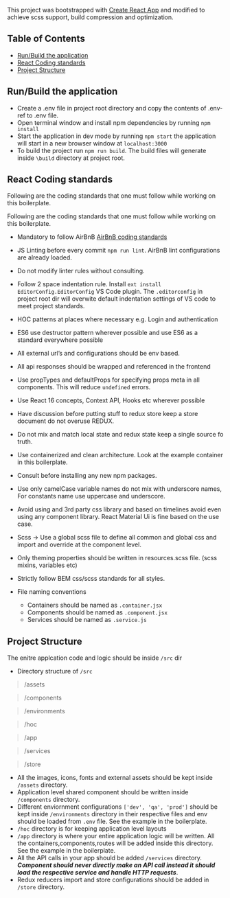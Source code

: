 
This project was bootstrapped with [Create React App](https://github.com/facebookincubator/create-react-app) and modified to achieve scss support, build compression and optimization.


## Table of Contents

- [Run/Build the application ](#run/build-the-application)
- [React Coding standards ](#react-coding-standards)
- [Project Structure](#project-structure)


## Run/Build the application

- Create a .env file in project root directory and copy the contents of .env-ref to .env file.
- Open terminal window and install npm dependencies by running 
`npm install`
- Start the application in dev mode by running `npm start` the application will start in a new browser window at `localhost:3000`
- To build the project run `npm run build`. The build files will generate inside `\build` directory at project root.


## React Coding standards 


Following are the coding standards that one must follow while working on this boilerplate.

Following are the coding standards that one must follow while working on this boilerplate.

- Mandatory to follow AirBnB [AirBnB coding standards](https://github.com/airbnb/javascript/blob/master/README.md)

- JS Linting before every commit `npm run lint`. AirBnB lint configurations are already loaded.

- Do not modify linter rules without consulting.

- Follow 2 space indentation rule. Install `ext install EditorConfig.EditorConfig` VS Code plugin. The `.editorconfig` in project root dir will overwite default indentation settings of VS code to meet project standards.

- HOC patterns at places where necessary e.g. Login and authentication 

- ES6 use destructor pattern wherever possible and use ES6 as a standard everywhere possible 

- All external url’s and configurations should be env based.

- All api responses should be wrapped and referenced in the frontend

- Use propTypes and defaultProps for specifying props meta in all components. This will reduce `undefined` errors. 

- Use React 16 concepts, Context API, Hooks etc wherever possible

- Have discussion before putting stuff to redux store keep a store document do not overuse REDUX.

- Do not mix and match local state and redux state keep a single source fo truth.

- Use containerized and clean architecture. Look at the example container in this boilerplate.

- Consult before installing any new npm packages.

- Use only camelCase variable names do not mix with underscore names, For constants name use uppercase and underscore. 

- Avoid using and 3rd party css library and based on timelines avoid even using any component library. React Material Ui is fine based on the use case. 

- Scss -> Use a global scss file to define all common and global css and import and override at the component level.

- Only theming properties should be written in resources.scss file. (scss mixins, variables etc)

- Strictly follow BEM css/scss standards for all styles.

- File naming conventions
  - Containers should be named as `.container.jsx`
  - Components should be named as `.component.jsx`
  - Services should be named as `.service.js`

## Project Structure
The enitre applcation code and logic should be inside `/src` dir

- Directory structure of `/src`
> /assets

> /components

> /environments

> /hoc

> /app

> /services

> /store

- All the images, icons, fonts and external assets should be kept inside `/assets` directory.
- Application level shared component should be written inside `/components` directory.
- Different enviornment configurations `['dev', 'qa', 'prod']` should be kept inside `/environments` directory in their respective files and env should be loaded from `.env` file. See the example in the boilerplate.
- `/hoc` directory is for keeping application level layouts
- `/app` directory is where your entire application logic will be written. All the containers,components,routes will be added inside this directory. See the example in the boilerplate.
- All the API calls in your app should be added `/services` directory. ***Component should never directly make an API call instead it should load the respective service and handle HTTP requests***. 
- Redux reducers import and store configurations should be added in `/store` directory.
